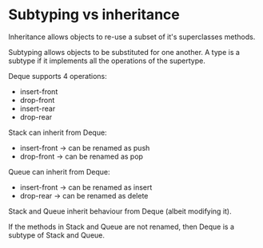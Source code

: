 # Subtyping vs inheritance

Inheritance allows objects to re-use a subset of it's superclasses methods.

Subtyping allows objects to be substituted for one another. A type is a subtype if it implements all the operations of the supertype.

Deque supports 4 operations:
- insert-front
- drop-front
- insert-rear
- drop-rear

Stack can inherit from Deque:
- insert-front -> can be renamed as push
- drop-front -> can be renamed as pop

Queue can inherit from Deque:
- insert-front -> can be renamed as insert
- drop-rear -> can be renamed as delete

Stack and Queue inherit behaviour from Deque (albeit modifying it).

If the methods in Stack and Queue are not renamed, then Deque is a subtype of Stack and Queue.
